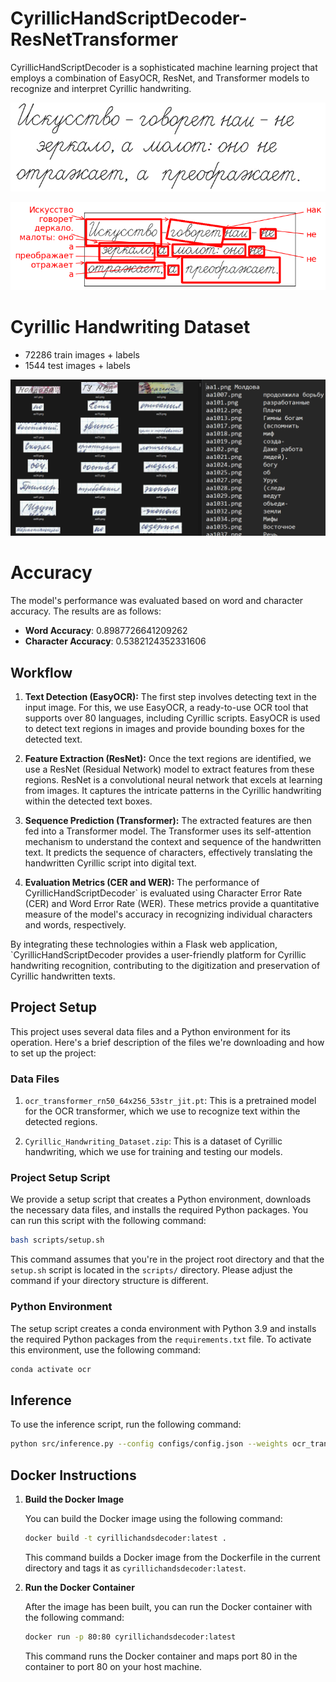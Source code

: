 # CyrillicHandScriptDecoder-ResNetTransformer

CyrillicHandScriptDecoder is a sophisticated machine learning project that employs a combination of EasyOCR, ResNet, and Transformer models to recognize and interpret Cyrillic handwriting.

<p align="center">
  <img src="./demo/input/rukopi3.png" alt="Input Image">
</p>

<p align="center">
  <img src="./demo/output/rukopi3_output.png" alt="Output Image">
</p>

# Cyrillic Handwriting Dataset

- 72286 train images + labels
- 1544 test images + labels

<p align="center">
  <img src="./assets/dataset_example.png" alt="Dataset Example">
</p>

# Accuracy

The model's performance was evaluated based on word and character accuracy. The results are as follows:

- **Word Accuracy**: 0.8987726641209262
- **Character Accuracy**: 0.5382124352331606

## Workflow

1. **Text Detection (EasyOCR):** The first step involves detecting text in the input image. For this, we use EasyOCR, a ready-to-use OCR tool that supports over 80 languages, including Cyrillic scripts. EasyOCR is used to detect text regions in images and provide bounding boxes for the detected text.

2. **Feature Extraction (ResNet):** Once the text regions are identified, we use a ResNet (Residual Network) model to extract features from these regions. ResNet is a convolutional neural network that excels at learning from images. It captures the intricate patterns in the Cyrillic handwriting within the detected text boxes.

3. **Sequence Prediction (Transformer):** The extracted features are then fed into a Transformer model. The Transformer uses its self-attention mechanism to understand the context and sequence of the handwritten text. It predicts the sequence of characters, effectively translating the handwritten Cyrillic script into digital text.

4. **Evaluation Metrics (CER and WER):** The performance of CyrillicHandScriptDecoder` is evaluated using Character Error Rate (CER) and Word Error Rate (WER). These metrics provide a quantitative measure of the model's accuracy in recognizing individual characters and words, respectively.

By integrating these technologies within a Flask web application, `CyrillicHandScriptDecoder provides a user-friendly platform for Cyrillic handwriting recognition, contributing to the digitization and preservation of Cyrillic handwritten texts.

## Project Setup

This project uses several data files and a Python environment for its operation. Here's a brief description of the files we're downloading and how to set up the project:

### Data Files

1. `ocr_transformer_rn50_64x256_53str_jit.pt`: This is a pretrained model for the OCR transformer, which we use to recognize text within the detected regions.

2. `Cyrillic_Handwriting_Dataset.zip`: This is a dataset of Cyrillic handwriting, which we use for training and testing our models.

### Project Setup Script

We provide a setup script that creates a Python environment, downloads the necessary data files, and installs the required Python packages. You can run this script with the following command:

```bash
bash scripts/setup.sh
```

This command assumes that you're in the project root directory and that the `setup.sh` script is located in the `scripts/` directory. Please adjust the command if your directory structure is different.

### Python Environment

The setup script creates a conda environment with Python 3.9 and installs the required Python packages from the `requirements.txt` file. To activate this environment, use the following command:

```bash
conda activate ocr
```

## Inference

To use the inference script, run the following command:

```bash
python src/inference.py --config configs/config.json --weights ocr_transformer_rn50_64x256_53str_jit.pt --input_dir demo/input --output_dir demo/output --image_file demo/input/rukopi3.png --dump_bboxes True --dump_ocr True --dump_dir demo/dump
```

## Docker Instructions

1. **Build the Docker Image**

   You can build the Docker image using the following command:

   ```bash
   docker build -t cyrillichandsdecoder:latest .
   ```

   This command builds a Docker image from the Dockerfile in the current directory and tags it as `cyrillichandsdecoder:latest`.

2. **Run the Docker Container**

   After the image has been built, you can run the Docker container with the following command:

   ```bash
   docker run -p 80:80 cyrillichandsdecoder:latest
   ```

   This command runs the Docker container and maps port 80 in the container to port 80 on your host machine.

